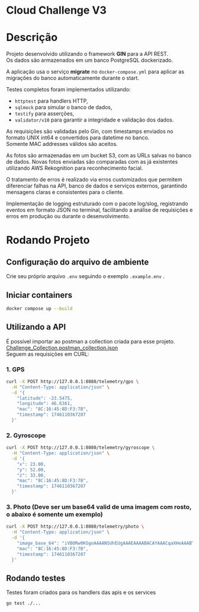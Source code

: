 # Cloud Challenge V3

# Descrição

Projeto desenvolvido utilizando o framework **GIN** para a API REST.  
Os dados são armazenados em um banco PostgreSQL dockerizado.  

A aplicação usa o serviço **migrate** no `docker-compose.yml` para aplicar as migrações do banco automaticamente durante o start.  

Testes completos foram implementados utilizando:  
- `httptest` para handlers HTTP,  
- `sqlmock` para simular o banco de dados,  
- `testify` para asserções,  
- `validator/v10` para garantir a integridade e validação dos dados.  

As requisições são validadas pelo Gin, com timestamps enviados no formato UNIX int64 e convertidos para datetime no banco.  
Somente MAC addresses válidos são aceitos.  

As fotos são armazenadas em um bucket S3, com as URLs salvas no banco de dados. Novas fotos enviadas são comparadas com as já existentes utilizando AWS Rekognition para reconhecimento facial.  

O tratamento de erros é realizado via erros customizados que permitem diferenciar falhas na API, banco de dados e serviços externos, garantindo mensagens claras e consistentes para o cliente.

Implementação de logging estruturado com o pacote log/slog, registrando eventos em formato JSON no terminal, facilitando a análise de requisições e erros em produção ou durante o desenvolvimento.

# Rodando Projeto

## Configuração do arquivo de ambiente  
Crie seu próprio arquivo `.env` seguindo o exemplo `.example.env` .

## Iniciar containers  
```bash
docker compose up --build
```

## Utilizando a API
É possível importar ao postman a collection criada para esse projeto. [Challenge_Collection.postman_collection.json](Challenge_Collection.postman_collection.json)\
Seguem as requisições em CURL:
### 1. GPS
```bash
curl -X POST http://127.0.0.1:8080/telemetry/gps \
  -H "Content-Type: application/json" \
  -d '{
    "latitude": -23.5475,
    "longitude": 46.6361,
    "mac": "8C:16:45:8D:F3:7B",
    "timestamp": 1746110367207
  }'
```

### 2. Gyroscope
```bash
curl -X POST http://127.0.0.1:8080/telemetry/gyroscope \
  -H "Content-Type: application/json" \
  -d '{
    "x": 23.00,
    "y": 52.00,
    "z": 33.00,
    "mac": "8C:16:45:8D:F3:7B",
    "timestamp": 1746110367207
  }'

```

### 3. Photo (Deve ser um base64 valid de uma imagem com rosto, o abaixo é somente um exemplo)
```bash
curl -X POST http://127.0.0.1:8080/telemetry/photo \
  -H "Content-Type: application/json" \
  -d '{
    "image_base_64": "iVBORw0KGgoAAAANSUhEUgAAAEAAAABACAYAAACqaXHeAAABT0lEQVR4nO3ZsUoDQRBF0XcEJWJgEkVIsAcViMQFkpzDShvQhK4gYAvnQ5sHh51Znc7gUph/2Qzpd3Uz/d+dcBAAAAAAAAAAAAAPCxfMPu/O+zyPgL4Ir/w9YgHqwnV+Qj6kqY5H+aVVEY7VFEY7VVEY7VFEY7VVEY7VFEY7VVEY7VFEY7VVEY7VFEY7VXkofytVRGO1URjtVUQjtVURjtVUQjtVUQjtVURjtVURjtVURrtf8c36Dfsddz6F+2fs/kl9wP6Ph3sQAAAAAAAAAAAAB8HP4BgA+6aY5J1s8sAAAAAElFTkSuQmCC",
    "mac": "8C:16:45:8D:F3:7B",
    "timestamp": 1746110367207
  }'
```

## Rodando testes
Testes foram criados para os handlers das apis e os services

```bash
go test ./...
```
